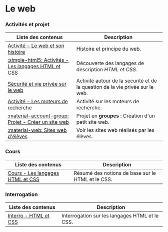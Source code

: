 # Le web

### Activités et projet

| Liste des contenus                              | Description                         |
| ----------------------------------------------- | ----------------------------------- |
| [Activité - Le web et son histoire](histoire.md) | Histoire et principe du web. |
| [:simple-html5: Activités - Les langages HTML et CSS](decouverte_web.md) | Découverte des langages de description *HTML* et *CSS*. |
| [Sécurité et vie privée sur le web](securite.md) | Activité autour de la securité et de la question de la vie privée sur le web. |
| [Activité - Les moteurs de recherche](moteurs_recherche.md) | Activité sur les moteurs de recherche. |
| [:material-account-group: Projet - Créer un site web](projet_site_web.md) | Projet en **groupes** : Création d'un petit site web. |
| [:material-web: Sites web d'élèves](sites_eleves.md) | Voir les sites web réalisés par les élèves. |

### Cours

| Liste des contenus                              | Description                         |
| ----------------------------------------------- | ----------------------------------- |
| [Cours - Les langages HTML et CSS](cours_html_css.md) | Résumé des notions de base sur le HTML et le CSS. |

### Interrogation

| Liste des contenus                              | Description                         |
| ----------------------------------------------- | ----------------------------------- |
| [Interro - HTML et CSS](interro_html_css.md) | Interrogation sur les langages HTML et le CSS. |